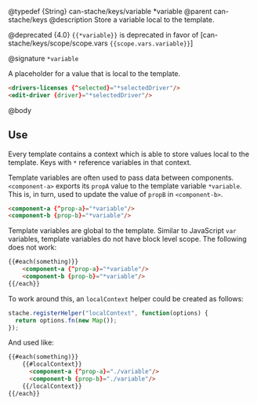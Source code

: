 @typedef {String} can-stache/keys/variable *variable
@parent can-stache/keys
@description Store a variable local to the template.

@deprecated {4.0} `{{*variable}}` is deprecated in favor of [can-stache/keys/scope/scope.vars `{{scope.vars.variable}}`]


@signature `*variable`

A placeholder for a value that is local to the template.

```html
<drivers-licenses {^selected}="*selectedDriver"/>
<edit-driver {driver}="*selectedDriver"/>
```

@body

## Use  

Every template contains a context which is able to store values
local to the template. Keys with `*` reference variables in that context.

Template variables are often used to pass data between
components. `<component-a>` exports its `propA` value to the
template variable `*variable`.  This is, in turn, used to update
the value of `propB` in `<component-b>`.

```html
<component-a {^prop-a}="*variable"/>
<component-b {prop-b}="*variable"/>
```

Template variables are global to the template. Similar to JavaScript `var`
variables, template variables do not have block level scope.  The following
does not work:

```html
{{#each(something)}}
	<component-a {^prop-a}="*variable"/>
	<component-b {prop-b}="*variable"/>
{{/each}}
```

To work around this, an `localContext` helper could be created as follows:

```js
stache.registerHelper("localContext", function(options) {
  return options.fn(new Map());
});
```

And used like:

```html
{{#each(something)}}
	{{#localContext}}
	  <component-a {^prop-a}="./variable"/>
	  <component-b {prop-b}="./variable"/>
	{{/localContext}}
{{/each}}
```
